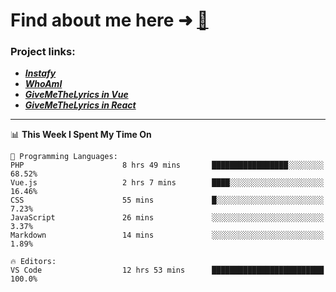 # Find about me here ➜ [🧑](https://pauabella.dev)

### Project links:
- ***[Instafy](https://instafy.me)***
- ***[WhoAmI](https://pauabella.dev)***
- ***[GiveMeTheLyrics in Vue](https://lyrics.pauabella.dev)***
- ***[GiveMeTheLyrics in React](https://pauabella.dev/GiveMeTheLyrics)***

---
<!--START_SECTION:waka-->
📊 **This Week I Spent My Time On** 

```text
💬 Programming Languages: 
PHP                      8 hrs 49 mins       █████████████████░░░░░░░░   68.52% 
Vue.js                   2 hrs 7 mins        ████░░░░░░░░░░░░░░░░░░░░░   16.46% 
CSS                      55 mins             █░░░░░░░░░░░░░░░░░░░░░░░░   7.23% 
JavaScript               26 mins             ░░░░░░░░░░░░░░░░░░░░░░░░░   3.37% 
Markdown                 14 mins             ░░░░░░░░░░░░░░░░░░░░░░░░░   1.89%

🔥 Editors: 
VS Code                  12 hrs 53 mins      █████████████████████████   100.0%

```


<!--END_SECTION:waka-->

